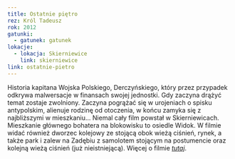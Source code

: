 ```yaml
---
title: Ostatnie piętro
rez: Król Tadeusz
rok: 2012
gatunki: 
  - gatunek: gatunek
lokacje:
  - lokacja: Skierniewice
    link: skierniewice
link: ostatnie-pietro
---
```

Historia kapitana Wojska Polskiego, Derczyńskiego, który przez przypadek odkrywa malwersacje w finansach swojej jednostki. Gdy zaczyna drążyć temat zostaje zwolniony. Zaczyna pogrążać się w urojeniach o spisku antypolskim, alienuje rodzinę od otoczenia, w końcu zamyka się z najbliższymi w mieszkaniu...
Niemal cały film powstał w Skierniewicach. Mieszkanie głównego bohatera na blokowisku to osiedle Widok. W filmie widać również dworzec kolejowy ze stojącą obok wieżą ciśnień, rynek, a także park i zalew na Zadębiu z samolotem stojącym na postumencie oraz kolejną wieżą ciśnień (już nieistniejącą). 
Więcej o filmie [*tutaj*](http://www.filmpolski.pl/fp/index.php?film=1228724).
